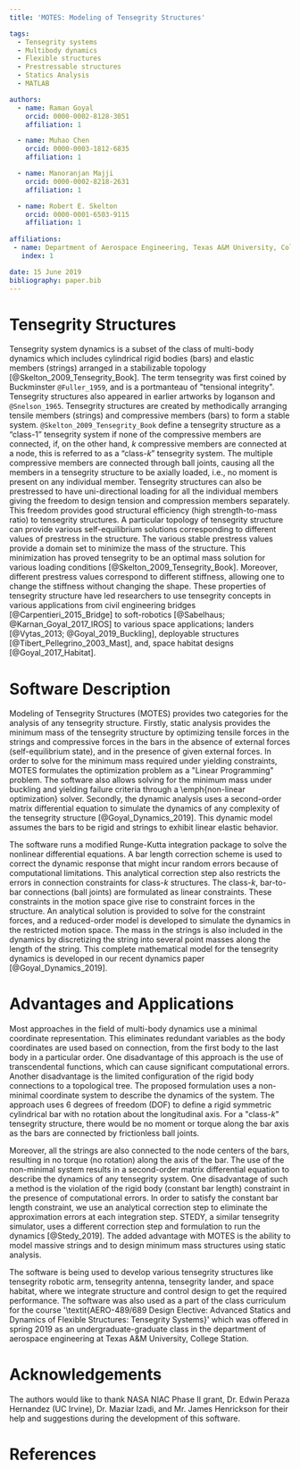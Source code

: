 ```yaml
---
title: 'MOTES: Modeling of Tensegrity Structures'

tags:
  - Tensegrity systems
  - Multibody dynamics
  - Flexible structures
  - Prestressable structures
  - Statics Analysis
  - MATLAB

authors:
  - name: Raman Goyal
    orcid: 0000-0002-8128-3051
    affiliation: 1

  - name: Muhao Chen
    orcid: 0000-0003-1812-6835
    affiliation: 1

  - name: Manoranjan Majji
    orcid: 0000-0002-8218-2631
    affiliation: 1

  - name: Robert E. Skelton
    orcid: 0000-0001-6503-9115
    affiliation: 1
    
affiliations:
 - name: Department of Aerospace Engineering, Texas A&M University, College Station, Texas, USA
   index: 1

date: 15 June 2019
bibliography: paper.bib
---
```


# Tensegrity Structures

Tensegrity system dynamics is a subset of the class of multi-body dynamics which includes cylindrical rigid bodies (bars) and elastic members (strings) arranged in a stabilizable topology [@Skelton_2009_Tensegrity_Book]. The term tensegrity was first coined by Buckminster `@Fuller_1959`, and is a portmanteau of "tensional integrity". Tensegrity structures also appeared in earlier artworks by Ioganson and `@Snelson_1965`. Tensegrity structures are created by methodically arranging tensile members (strings) and compressive members (bars) to form a stable system. `@Skelton_2009_Tensegrity_Book` define a tensegrity structure as a “class-1” tensegrity system if none of the compressive members are connected, if, on the other hand, $k$ compressive members are connected at a node, this is referred to as a “class-$k$” tensegrity system. The multiple compressive members are connected through ball joints, causing all the members in a tensegrity structure to be axially loaded, i.e., no moment is present on any individual member. Tensegrity structures can also be prestressed to have uni-directional loading for all the individual members giving the freedom to design tension and compression members separately. This freedom provides good structural efficiency (high strength-to-mass ratio) to tensegrity structures. A particular topology of tensegrity structure can provide various self-equilibrium solutions corresponding to different values of prestress in the structure. The various stable prestress values provide a domain set to minimize the mass of the structure. This minimization has proved tensegrity to be an optimal mass solution for various loading conditions [@Skelton_2009_Tensegrity_Book]. Moreover, different prestress values correspond to different stiffness, allowing one to change the stiffness without changing the shape. These properties of tensegrity structure have led researchers to use tensegrity concepts in various applications from civil engineering bridges [@Carpentieri_2015_Bridge] to soft-robotics [@Sabelhaus; @Karnan_Goyal_2017_IROS] to various space applications; landers [@Vytas_2013; @Goyal_2019_Buckling], deployable structures [@Tibert_Pellegrino_2003_Mast], and, space habitat designs [@Goyal_2017_Habitat].


# Software Description

Modeling of Tensegrity Structures (MOTES) provides two categories for the analysis of any tensegrity structure. Firstly, static analysis provides the minimum mass of the tensegrity structure by optimizing tensile forces in the strings and compressive forces in the bars in the absence of external forces (self-equilibrium state), and in the presence of given external forces. In order to solve for the minimum mass required under yielding constraints, MOTES formulates the optimization problem as a "Linear Programming" problem. The software also allows solving for the minimum mass under buckling and yielding failure criteria through a \emph{non-linear optimization} solver. Secondly, the dynamic analysis uses a second-order matrix differential equation to simulate the dynamics of any complexity of the tensegrity structure [@Goyal_Dynamics_2019]. This dynamic model assumes the bars to be rigid and strings to exhibit linear elastic behavior.

The software runs a modified Runge-Kutta integration package to solve the nonlinear differential equations. A bar length correction scheme is used to correct the dynamic response that might incur random errors because of computational limitations. This analytical correction step also restricts the errors in connection constraints for class-$k$ structures. The class-$k$, bar-to-bar connections (ball joints) are formulated as linear constraints. These constraints in the motion space give rise to constraint forces in the structure. An analytical solution is provided to solve for the constraint forces, and a reduced-order model is developed to simulate the dynamics in the restricted motion space. The mass in the strings is also included in the dynamics by discretizing the string into several point masses along the length of the string. This complete mathematical model for the tensegrity dynamics is developed in our recent dynamics paper [@Goyal_Dynamics_2019]. 

# Advantages and Applications

Most approaches in the field of multi-body dynamics use a minimal coordinate representation. This eliminates redundant variables as the body coordinates are used based on connection, from the first body to the last body in a particular order. One disadvantage of this approach is the use of transcendental functions, which can cause significant computational errors. Another disadvantage is the limited configuration of the rigid body connections to a topological tree. The proposed formulation uses a non-minimal coordinate system to describe the dynamics of the system. The approach uses 6 degrees of freedom (DOF) to define a rigid symmetric cylindrical bar with no rotation about the longitudinal axis. For a "class-$k$" tensegrity structure, there would be no moment or torque along the bar axis as the bars are connected by frictionless ball joints. 

Moreover, all the strings are also connected to the node centers of the bars, resulting in no torque (no rotation) along the axis of the bar. The use of the non-minimal system results in a second-order matrix differential equation to describe the dynamics of any tensegrity system. One disadvantage of such a method is the violation of the rigid body (constant bar length) constraint in the presence of computational errors. In order to satisfy the constant bar length constraint, we use an analytical correction step to eliminate the approximation errors at each integration step. STEDY, a similar tensegrity simulator, uses a different correction step and formulation to run the dynamics [@Stedy_2019]. The added advantage with MOTES is the ability to model massive strings and to design minimum mass structures using static analysis.

The software is being used to develop various tensegrity structures like tensegrity robotic arm, tensegrity antenna, tensegrity lander, and space habitat, where we integrate structure and control design to get the required performance.
The software was also used as a part of the class curriculum for the course '\textit{AERO-489/689 Design Elective: Advanced Statics and Dynamics of Flexible Structures: Tensegrity Systems}' which was offered in spring 2019 as an undergraduate-graduate class in the department of aerospace engineering at Texas A&M University, College Station.

# Acknowledgements

The authors would like to thank NASA NIAC Phase II grant, Dr. Edwin Peraza Hernandez (UC Irvine), Dr. Maziar Izadi, and Mr. James Henrickson for their help and suggestions during the development of this software. 

# References

<!--Please contact the authors at ramaniitrgoyal92@tamu.edu, muhaochen@tamu.edu, mmajji@tamu.edu or bobskelton@tamu.edu for a copy of the submitted paper. -->
<!-- # - name: Assistant Professor, Director of LASR Laboratory, Texas A&M University #   index: 2 -->
<!-- # - name: TEES Eminent Professor, Member National Academy of Engineering, Texas A&M University #   index: 3 -->

